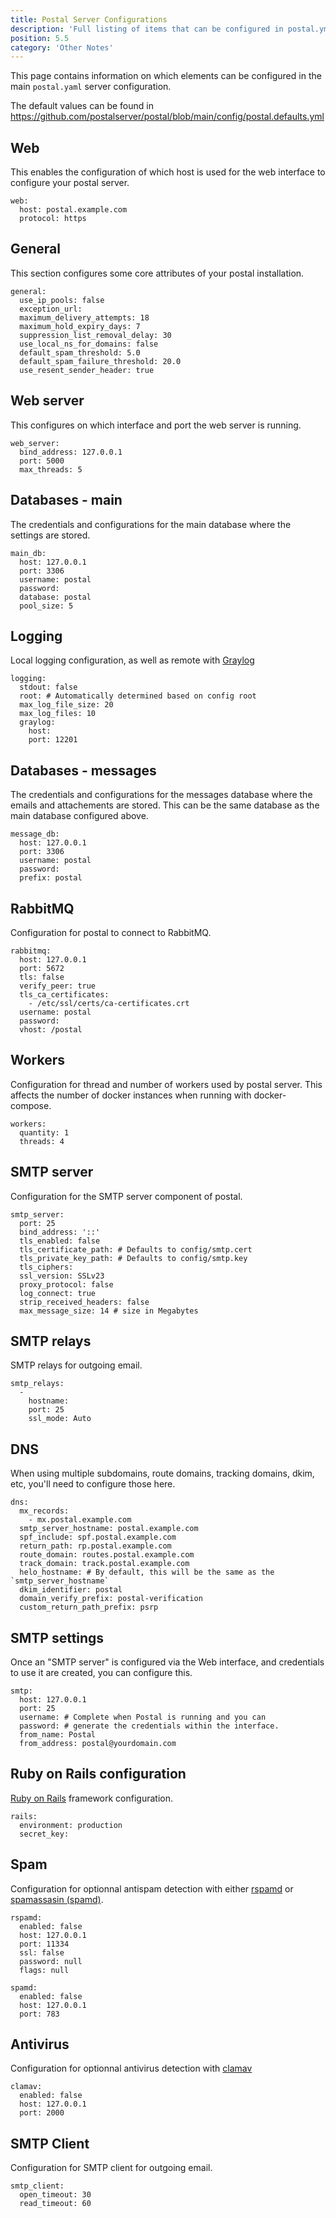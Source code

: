 ```yaml
---
title: Postal Server Configurations
description: 'Full listing of items that can be configured in postal.yml'
position: 5.5
category: 'Other Notes'
---
```


This page contains information on which elements can be configured in the main `postal.yaml` server configuration. 

The default values can be found in https://github.com/postalserver/postal/blob/main/config/postal.defaults.yml 

## Web

This enables the configuration of which host is used for the web interface to configure your postal server.

```
web:
  host: postal.example.com
  protocol: https
```

## General

This section configures some core attributes of your postal installation.

```
general:
  use_ip_pools: false
  exception_url:
  maximum_delivery_attempts: 18
  maximum_hold_expiry_days: 7
  suppression_list_removal_delay: 30
  use_local_ns_for_domains: false
  default_spam_threshold: 5.0
  default_spam_failure_threshold: 20.0
  use_resent_sender_header: true
```

## Web server

This configures on which interface and port the web server is running.

```
web_server:
  bind_address: 127.0.0.1
  port: 5000
  max_threads: 5
```

## Databases - main

The credentials and configurations for the main database where the settings are stored. 

```
main_db:
  host: 127.0.0.1
  port: 3306
  username: postal
  password:
  database: postal
  pool_size: 5
```

## Logging 

Local logging configuration, as well as remote with [Graylog](https://graylog.org/)

```
logging:
  stdout: false
  root: # Automatically determined based on config root
  max_log_file_size: 20
  max_log_files: 10
  graylog:
    host:
    port: 12201
```

## Databases - messages

The credentials and configurations for the messages database where the emails and attachements are stored. 
This can be the same database as the main database configured above. 

```
message_db:
  host: 127.0.0.1
  port: 3306
  username: postal
  password:
  prefix: postal
```

## RabbitMQ

Configuration for postal to connect to RabbitMQ.

```
rabbitmq:
  host: 127.0.0.1
  port: 5672
  tls: false
  verify_peer: true
  tls_ca_certificates:
    - /etc/ssl/certs/ca-certificates.crt
  username: postal
  password:
  vhost: /postal
```

## Workers

Configuration for thread and number of workers used by postal server. This affects the number of docker instances
when running with docker-compose. 

```
workers:
  quantity: 1
  threads: 4
```

## SMTP server

Configuration for the SMTP server component of postal. 

```
smtp_server:
  port: 25
  bind_address: '::'
  tls_enabled: false
  tls_certificate_path: # Defaults to config/smtp.cert
  tls_private_key_path: # Defaults to config/smtp.key
  tls_ciphers:
  ssl_version: SSLv23
  proxy_protocol: false
  log_connect: true
  strip_received_headers: false
  max_message_size: 14 # size in Megabytes
```

## SMTP relays

SMTP relays for outgoing email. 

```
smtp_relays:
  -
    hostname:
    port: 25
    ssl_mode: Auto
```

## DNS

When using multiple subdomains, route domains, tracking domains, dkim, etc, you'll need
to configure those here.

```
dns:
  mx_records:
    - mx.postal.example.com
  smtp_server_hostname: postal.example.com
  spf_include: spf.postal.example.com
  return_path: rp.postal.example.com
  route_domain: routes.postal.example.com
  track_domain: track.postal.example.com
  helo_hostname: # By default, this will be the same as the `smtp_server_hostname`
  dkim_identifier: postal
  domain_verify_prefix: postal-verification
  custom_return_path_prefix: psrp
```

## SMTP settings

Once an "SMTP server" is configured via the Web interface, and credentials to use it are
created, you can configure this. 

```
smtp:
  host: 127.0.0.1
  port: 25
  username: # Complete when Postal is running and you can
  password: # generate the credentials within the interface.
  from_name: Postal
  from_address: postal@yourdomain.com
```

## Ruby on Rails configuration

[Ruby on Rails](https://rubyonrails.org/) framework configuration.

```
rails:
  environment: production
  secret_key:
```

## Spam

Configuration for optionnal antispam detection with either [rspamd](https://www.rspamd.com/) 
or [spamassasin (spamd)](https://spamassassin.apache.org/).

```
rspamd:
  enabled: false
  host: 127.0.0.1
  port: 11334
  ssl: false
  password: null
  flags: null

spamd:
  enabled: false
  host: 127.0.0.1
  port: 783
```

## Antivirus

Configuration for optionnal antivirus detection with [clamav](https://www.clamav.net/)

```
clamav:
  enabled: false
  host: 127.0.0.1
  port: 2000
```

## SMTP Client

Configuration for SMTP client for outgoing email. 

```
smtp_client:
  open_timeout: 30
  read_timeout: 60
```